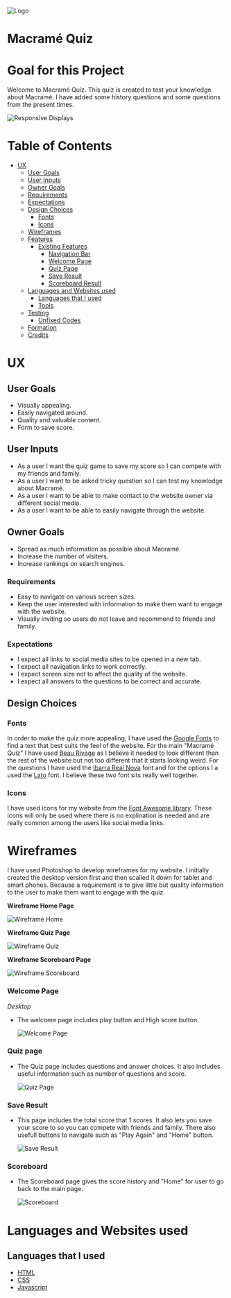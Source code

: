 ![Logo](assets/images/logo.jpg)

# Macramé Quiz

# Goal for this Project
Welcome to Macramé Quiz.
This quiz is created to test your knowledge about Macramé.
I have added some history questions and some questions from the present times.

![Responsive Displays](image)

# Table of Contents
* [UX](#ux "UX")
    * [User Goals](#user-goals)
    * [User Inputs](#user-inputs)
    * [Owner Goals](#owners-goals)
    * [Requirements](#requirements)
    * [Expectations](#expectations)
    * [Design Choices](#design-choices)
        * [Fonts](#fonts)
        * [Icons](#icons)
    * [Wireframes](#wireframes)
    * [Features](#features)
        * [Existing Features](#existing-features)
            * [Navigation Bar](#navigation-bar)
            * [Welcome Page](#welcome-page)
            * [Quiz Page](#Quiz-page)
            * [Save Result](#Save-Result)
            * [Scoreboard Result](#Scoreboard)
    * [Languages and Websites used](#languages-and-websites-used)
        * [Languages that I used](#languages-that-i-used)
        * [Tools](#tools)
    * [Testing](#testing)
        * [Unfixed Codes](#unfixed-codes)
    * [Formation](#formation)
    * [Credits](#credits)

# UX

## User Goals
* Visually appealing.
* Easily navigated around.
* Quality and valuable content.
* Form to save score.

## User Inputs
* As a user I want the quiz game to save my score so I can compete with my friends and family.
* As a user I want to be asked tricky question so I can test my knowlodge about Macramé.
* As a user I want to be able to make contact to the website owner via different social media.
* As a user I want to be able to easily navigate through the website.


## Owner Goals
* Spread as much information as possible about Macramé.
* Increase the number of visiters.
* Increase rankings on search engines.

### Requirements
* Easy to navigate on various screen sizes.
* Keep the user interested with information to make them want to engage with the website.
* Visually inviting so users do not leave and recommend to friends and family.

### Expectations
* I expect all links to social media sites to be opened in a new tab.
* I expect all navigation links to work correctly.
* I expect screen size not to affect the quality of the website.
* I expect all answers to the questions to be correct and accurate.


## Design Choices

### Fonts
In order to make the quiz more appealing, I have used the 
[Google Fonts](https://fonts.google.com/ "Google Fonts") to find a text that best suits the feel of the website. For the main "Macramé Quiz" I have used [Beau Rivage](https://fonts.google.com/specimen/Beau+Rivage?query=mon "Beau Rivage Font") as I believe it needed to look different than the rest of the website but not too different that it starts looking weird. For the questions I have used the [Ibarra Real Nova]('https://fonts.googleapis.com/css2?family=Ibarra+Real+Nova:wght@400;500&display=swap') font and for the options I a used the [Lato]('https://fonts.googleapis.com/css2?family=Lato:wght@300&display=swap') font.
I believe these two font sits really well together.


### Icons
I have used icons for my website from the [Font Awesome library](https://fontawesome.com/ "Font Awesome"). These icons will only be used where there is no explination is needed and are really common among the users like social media links.

# Wireframes
I have used Photoshop to develop wireframes for my website. I initially created the desktop version first and then scalled it down for tablet and smart phones. Because a requirement is to give little but quality information to the user to make them want to engage with the quiz.

**Wireframe Home Page**

![Wireframe Home](assets/images/wireframes/main-quiz.jpg)

**Wireframe Quiz Page**

![Wireframe Quiz](assets/images/wireframes/scoreboard.jpg)

**Wireframe Scoreboard Page**

![Wireframe Scoreboard](assets/images/wireframes/finish.jpg)


   ### Welcome Page

   *Desktop*

+ The welcome page includes play button and High score button.

    ![Welcome Page](assets/images/webpage/welcome-page.PNG)

### Quiz page

+ The Quiz page includes questions and answer choices.
It also includes useful information such as number of questions and score.

    ![Quiz Page](assets/images/webpage/quiz.PNG)


### Save Result

+ This page includes the total score that 1 scores.
It also lets you save your score to so you can compete with friends and family.
There also usefull buttons to navigate such as "Play Again" and "Home" button.

    ![Save Result](assets/images/webpage/result-save.PNG)

 ### Scoreboard

+ The Scoreboard page gives the score history and "Home" for user to go back to the main page.

    ![Scoreboard](assets/images/webpage/scoreboard.PNG)


# Languages and Websites used

## Languages that I used
* [HTML](https://en.wikipedia.org/wiki/HTML "HTML")
* [CSS](https://en.wikipedia.org/wiki/CSS "CSS")
* [Javascript](https://en.wikipedia.org/wiki/JavaScript "Javascript")
